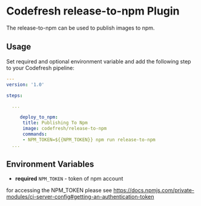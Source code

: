 # Codefresh release-to-npm Plugin

The release-to-npm can be used to publish images to npm. 

## Usage

Set required and optional environment variable and add the following step to your Codefresh pipeline:

```yaml
---
version: '1.0'

steps:

  ...

     deploy_to_npm:  
      title: Publishing To Npm 
      image: codefresh/release-to-npm
      commands:
      - NPM_TOKEN=${{NPM_TOKEN}} npm run release-to-npm 
  ...

```

## Environment Variables

- **required** `NPM_TOKEN` - token of npm account

for accessing the NPM_TOKEN please see https://docs.npmjs.com/private-modules/ci-server-config#getting-an-authentication-token


